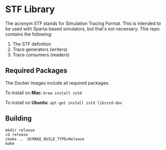 # STF Library

The acronym STF stands for Simulation Tracing Format. This is intended to be used
with Sparta-based simulators, but that's not necessary.
This repo contains the following:

1. The STF definition
1. Trace generators (writers)
1. Trace consumers (readers)

## Required Packages

The Docker images include all required packages.

To install on **Mac**:
`brew install zstd`

To install on **Ubuntu**:
`apt-get install zstd libzstd-dev`

## Building

```
mkdir release
cd release
cmake .. -DCMAKE_BUILD_TYPE=Release
make
```
